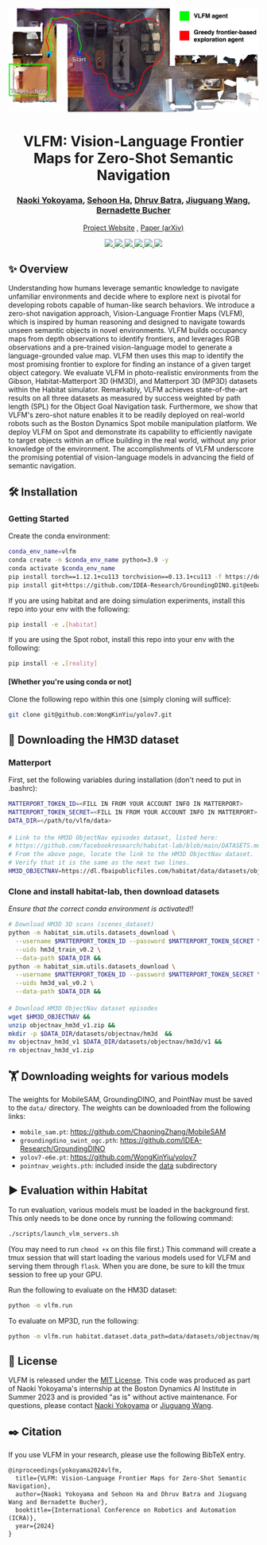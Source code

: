 <p align="center">
  <img src="docs/teaser_v1.jpg" width="700">
  <h1 align="center">VLFM: Vision-Language Frontier Maps for Zero-Shot Semantic Navigation</h1>
  <h3 align="center">
    <a href="http://naoki.io/">Naoki Yokoyama</a>, <a href="https://faculty.cc.gatech.edu/~sha9/">Sehoon Ha</a>, <a href="https://faculty.cc.gatech.edu/~dbatra/">Dhruv Batra</a>, <a href="https://www.robo.guru/about.html">Jiuguang Wang</a>, <a href="https://bucherb.github.io">Bernadette Bucher</a>
  </h3>
  <p align="center">
    <a href="http://naoki.io/portfolio/vlfm.html">Project Website</a> , <a href="https://arxiv.org/abs/2312.03275">Paper (arXiv)</a>
  </p>
  <p align="center">
    <a href="https://github.com/bdaiinstitute/vlfm">
      <img src="https://img.shields.io/badge/License-MIT-yellow.svg" />
    </a>
    <a href="https://www.python.org/">
      <img src="https://img.shields.io/badge/built%20with-Python3-red.svg" />
    </a>
    <a href="https://github.com/jiuguangw/Agenoria/actions">
      <img src="https://github.com/bdaiinstitute/vlfm/actions/workflows/test.yml/badge.svg">
    </a>
    <a href="https://github.com/psf/black">
      <img src="https://img.shields.io/badge/code%20style-black-000000.svg">
    </a>
    <a href="https://github.com/astral-sh/ruff">
      <img src="https://img.shields.io/endpoint?url=https://raw.githubusercontent.com/charliermarsh/ruff/main/assets/badge/v2.json">
    </a>
    <a href="https://github.com/python/mypy">
      <img src="http://www.mypy-lang.org/static/mypy_badge.svg">
    </a>
  </p>
</p>

## :sparkles: Overview

Understanding how humans leverage semantic knowledge to navigate unfamiliar environments and decide where to explore next is pivotal for developing robots capable of human-like search behaviors. We introduce a zero-shot navigation approach, Vision-Language Frontier Maps (VLFM), which is inspired by human reasoning and designed to navigate towards unseen semantic objects in novel environments. VLFM builds occupancy maps from depth observations to identify frontiers, and leverages RGB observations and a pre-trained vision-language model to generate a language-grounded value map. VLFM then uses this map to identify the most promising frontier to explore for finding an instance of a given target object category. We evaluate VLFM in photo-realistic environments from the Gibson, Habitat-Matterport 3D (HM3D), and Matterport 3D (MP3D) datasets within the Habitat simulator. Remarkably, VLFM achieves state-of-the-art results on all three datasets as measured by success weighted by path length (SPL) for the Object Goal Navigation task. Furthermore, we show that VLFM's zero-shot nature enables it to be readily deployed on real-world robots such as the Boston Dynamics Spot mobile manipulation platform. We deploy VLFM on Spot and demonstrate its capability to efficiently navigate to target objects within an office building in the real world, without any prior knowledge of the environment. The accomplishments of VLFM underscore the promising potential of vision-language models in advancing the field of semantic navigation.

## :hammer_and_wrench: Installation

### Getting Started
Create the conda environment:
```bash
conda_env_name=vlfm
conda create -n $conda_env_name python=3.9 -y
conda activate $conda_env_name
pip install torch==1.12.1+cu113 torchvision==0.13.1+cu113 -f https://download.pytorch.org/whl/torch_stable.html
pip install git+https://github.com/IDEA-Research/GroundingDINO.git@eeba084341aaa454ce13cb32fa7fd9282fc73a67 salesforce-lavis==1.0.2
```
If you are using habitat and are doing simulation experiments, install this repo into your env with the following:
```bash
pip install -e .[habitat]
```
If you are using the Spot robot, install this repo into your env with the following:
```bash
pip install -e .[reality]
```
#### [Whether you're using conda or not]
Clone the following repo within this one (simply cloning will suffice):
```bash
git clone git@github.com:WongKinYiu/yolov7.git
```

## :dart: Downloading the HM3D dataset

### Matterport
First, set the following variables during installation (don't need to put in .bashrc):
```bash
MATTERPORT_TOKEN_ID=<FILL IN FROM YOUR ACCOUNT INFO IN MATTERPORT>
MATTERPORT_TOKEN_SECRET=<FILL IN FROM YOUR ACCOUNT INFO IN MATTERPORT>
DATA_DIR=</path/to/vlfm/data>

# Link to the HM3D ObjectNav episodes dataset, listed here:
# https://github.com/facebookresearch/habitat-lab/blob/main/DATASETS.md#task-datasets
# From the above page, locate the link to the HM3D ObjectNav dataset.
# Verify that it is the same as the next two lines.
HM3D_OBJECTNAV=https://dl.fbaipublicfiles.com/habitat/data/datasets/objectnav/hm3d/v1/objectnav_hm3d_v1.zip
```

### Clone and install habitat-lab, then download datasets
*Ensure that the correct conda environment is activated!!*
```bash
# Download HM3D 3D scans (scenes_dataset)
python -m habitat_sim.utils.datasets_download \
  --username $MATTERPORT_TOKEN_ID --password $MATTERPORT_TOKEN_SECRET \
  --uids hm3d_train_v0.2 \
  --data-path $DATA_DIR &&
python -m habitat_sim.utils.datasets_download \
  --username $MATTERPORT_TOKEN_ID --password $MATTERPORT_TOKEN_SECRET \
  --uids hm3d_val_v0.2 \
  --data-path $DATA_DIR &&

# Download HM3D ObjectNav dataset episodes
wget $HM3D_OBJECTNAV &&
unzip objectnav_hm3d_v1.zip &&
mkdir -p $DATA_DIR/datasets/objectnav/hm3d  &&
mv objectnav_hm3d_v1 $DATA_DIR/datasets/objectnav/hm3d/v1 &&
rm objectnav_hm3d_v1.zip
```

## :weight_lifting: Downloading weights for various models
The weights for MobileSAM, GroundingDINO, and PointNav must be saved to the `data/` directory. The weights can be downloaded from the following links:
- `mobile_sam.pt`:  https://github.com/ChaoningZhang/MobileSAM
- `groundingdino_swint_ogc.pth`: https://github.com/IDEA-Research/GroundingDINO
- `yolov7-e6e.pt`: https://github.com/WongKinYiu/yolov7
- `pointnav_weights.pth`: included inside the [data](data) subdirectory

## :arrow_forward: Evaluation within Habitat
To run evaluation, various models must be loaded in the background first. This only needs to be done once by running the following command:
```bash
./scripts/launch_vlm_servers.sh
```
(You may need to run `chmod +x` on this file first.)
This command will create a tmux session that will start loading the various models used for VLFM and serving them through `flask`. When you are done, be sure to kill the tmux session to free up your GPU.

Run the following to evaluate on the HM3D dataset:
```bash
python -m vlfm.run
```
To evaluate on MP3D, run the following:
```bash
python -m vlfm.run habitat.dataset.data_path=data/datasets/objectnav/mp3d/val/val.json.gz
```

## :newspaper: License

VLFM is released under the [MIT License](LICENSE). This code was produced as part of Naoki Yokoyama's internship at the Boston Dynamics AI Institute in Summer 2023 and is provided "as is" without active maintenance. For questions, please contact [Naoki Yokoyama](http://naoki.io) or [Jiuguang Wang](https://www.robo.guru).

## :black_nib: Citation

If you use VLFM in your research, please use the following BibTeX entry.

```
@inproceedings{yokoyama2024vlfm,
  title={VLFM: Vision-Language Frontier Maps for Zero-Shot Semantic Navigation},
  author={Naoki Yokoyama and Sehoon Ha and Dhruv Batra and Jiuguang Wang and Bernadette Bucher},
  booktitle={International Conference on Robotics and Automation (ICRA)},
  year={2024}
}
```
